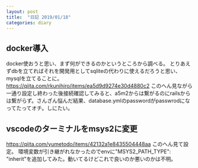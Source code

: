 ```yaml
---
layout: post
title:  "日記 2019/01/18"
categories: diary
---
```


## docker導入
docker使おうと思い、まず何ができるのかというところから調べる。
とりあえずdbを立てればそれを開発用としてsqliteの代わりに使えるだろうと思い、mysqlを立てることに。
<https://qiita.com/rkunihiro/items/ea5d9d9274e30d4880c2> このへん見ながら一通り設定し終わった後接続確認してみると、a5m2からは繋がるのにrailsからは繋がらず。さんざん悩んだ結果、database.ymlのpasswordがpasswrodになってたってオチ。しにたい。

## vscodeのターミナルをmsys2に変更
<https://qiita.com/yumetodo/items/42132a1e8435504448aa> このへん見て設定。
環境変数が引き継がれなかったのでenvに"MSYS2_PATH_TYPE": "inherit"を追加してみた。動いてるけどこれで良いのか悪いのかは不明。
